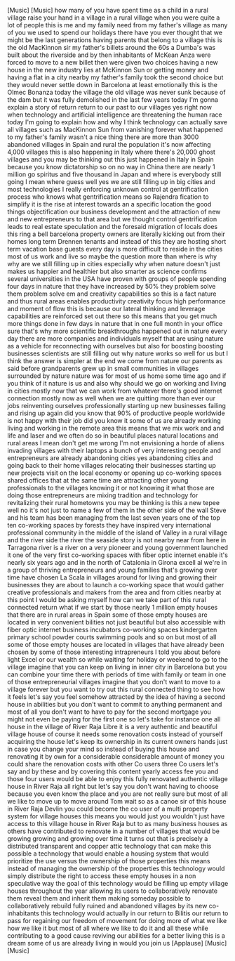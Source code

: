 
[Music]
[Music]
how many of you have spent time as a
child in a rural village raise your hand
in a village in a rural village when you
were quite a lot of people this is me
and my family need from my father&#39;s
village as many of you we used to spend
our holidays there have you ever thought
that we might be the last generations
having parents that belong to a village
this is the old MacKinnon sir my
father&#39;s billets around the 60s a
Dumba&#39;s was built about the riverside
and by then inhabitants of McKean Anza
were forced to move to a new billet then
were given two choices having a new
house in the new industry lies at
McKinnon Sun or getting money and having
a flat in a city nearby my father&#39;s
family took the second choice but they
would never settle down in Barcelona at
least emotionally this is the Olmec
Bonanza today the village the old
village was never sunk because of the
dam but it was fully demolished in the
last few years today I&#39;m gonna explain a
story of return return to our past to
our villages
yes right now when technology and
artificial intelligence are threatening
the human race today I&#39;m going to
explain how and why I think technology
can actually save all villages such as
MacKinnon Sun from vanishing forever
what happened to my father&#39;s family
wasn&#39;t a nice
thing there are more than 3000 abandoned
villages in Spain and rural the
population it&#39;s now affecting 4,000
villages this is also happening in Italy
where there&#39;s 20,000 ghost villages and
you may be thinking out this just
happened in Italy in Spain because you
know dictatorship so on no way in China
there are nearly 1 million go spiritus
and five thousand in Japan and where is
everybody
still going I mean where guess well yes
we are still filling up in big cities
and most technologies I really enforcing
unknown control at gentrification
process
who knows what gentrification means so
Rajendra fication to simplify it is the
rise at interest towards an a specific
location the good things objectification
our business development and the
attraction of new and new entrepreneurs
to that area but we thought control
gentrification leads to real estate
speculation and the foresaid migration
of locals does this ring a bell
barcelona property owners are literally
kicking out from their homes long term
Drennen tenants and instead of this they
are hosting short term vacation base
guests every day is more difficult to
reside in the cities most of us work and
live so maybe the question more than
where is why why are we still filling up
in cities especially why when nature
doesn&#39;t just makes us happier and
healthier but also smarter as science
confirms several universities in the USA
have proven with groups of people
spending four days in nature that they
have increased by 50% they problem solve
them problem solve em and creativity
capabilities so this is a fact nature
and thus rural areas enables
productivity creativity focus high
performance and moment of flow this is
because our lateral thinking and
leverage capabilities are reinforced set
out there so this means that you get
much more things done in few days in
nature that in one full month in your
office sure that&#39;s why more scientific
breakthroughs happened out in nature
every day there are more companies and
individuals myself that are using nature
as a vehicle for reconnecting with
ourselves but also for boosting boosting
businesses scientists are still filling
out why nature works so well for us but
I think the answer is simpler at the end
we come from nature our parents as said
before grandparents grew up in small
communities in villages surrounded by
nature nature was for most of us home
some time ago and if you think of it
nature is us and also why should we go
on working and living in cities mostly
now that we can work from whatever
there&#39;s good internet connection mostly
now as well when we are quitting more
than ever our jobs reinventing ourselves
professionally starting up new
businesses failing and rising up again
did you know that 90% of productive
people worldwide is not happy with their
job did you know it some of us are
already working living and working in
the remote area this means that we mix
work and
and life and laser and we often do so in
beautiful places natural locations and
rural areas I mean don&#39;t get me wrong
I&#39;m not envisioning a horde of aliens
invading villages with their laptops a
bunch of very interesting people and
entrepreneurs are already abandoning
cities yes
abandoning cities and going back to
their home villages relocating their
businesses starting up new projects
visit on the local economy or opening up
co-working spaces shared offices that at
the same time are attracting other young
professionals to the villages knowing it
or not knowing it what those are doing
those entrepreneurs are mixing tradition
and technology for revitalizing their
rural hometowns you may be thinking is
this a new tepee well no it&#39;s not just
to name a few of them in the other side
of the wall Steve and his team has been
managing from the last seven years one
of the top ten co-working spaces by
forests they have inspired very
international professional community in
the middle of the island of Valley in a
rural village and the river side the
river the seaside story is not nearby
near from here in Tarragona river is a
river on a very pioneer and young
government launched it one of the very
first co-working spaces with fiber optic
internet enable it&#39;s nearly six years
ago and in the north of Catalonia in
Girona excell al we&#39;re in a group of
thriving entrepreneurs and young
families that&#39;s growing over time have
chosen La Scala in villages around for
living and growing their businesses they
are about to launch a co-working space
that would gather creative professionals
and makers from the area and from cities
nearby at this point
I would be asking myself how can we take
part of this rural connected return what
if we start by those nearly 1 million
empty houses that there are in rural
areas in Spain some of those empty
houses are located in very convenient
bilities not just beautiful but also
accessible with fiber optic internet
business incubators co-working spaces
kindergarten primary school powder
courts swimming pools and so on but most
of all some of those empty houses are
located in villages that have already
been chosen by some of those interesting
intrapreneurs I told you about before
light Excel or our wealth so while
waiting for holiday or weekend to go to
the village imagine that you can keep on
living in inner city in Barcelona but
you can combine your time there with
periods of time with family or team in
one of those entrepreneurial villages
imagine that you don&#39;t want to move to a
village forever but you want to try out
this rural connected thing to see how it
feels
let&#39;s say you feel somehow attracted by
the idea of having a second house in
abilities but you don&#39;t want to commit
to anything permanent and most of all
you don&#39;t want to have to pay for the
second mortgage you might not even be
paying for the first one so let&#39;s take
for instance one all house in the
village of River Raja Libre it is a very
authentic and beautiful village house of
course it needs some renovation costs
instead of yourself acquiring the house
let&#39;s keep its ownership in its current
owners hands just in case you change
your mind so instead of buying this
house and renovating it by own for a
considerable considerable amount of
money you could share the renovation
costs with other Co users three Co users
let&#39;s say
and by these and by covering this
content yearly access fee you and those
four users would be able to enjoy this
fully renovated authentic village house
in River Raja all right but let&#39;s say
you don&#39;t want having to choose because
you even know the place and you are not
really sure but most of all we like to
move up to move around Tom wait so as a
canoe sir of this house in River Raja
Devlin you could become the co user of a
multi property system for village houses
this means you would just you wouldn&#39;t
just have access to this village house
in River Raja but to as many business
houses as others have contributed to
renovate in a number of villages that
would be growing growing and growing
over time it turns out that is precisely
a distributed transparent and copper
attic technology that can make this
possible a technology that would enable
a housing system that would prioritize
the use versus the ownership of those
properties this means instead of
managing the ownership of the properties
this technology would simply distribute
the right to access these empty houses
in a non speculative way the goal of
this technology would be filling up
empty village houses throughout the year
allowing its users to collaboratively
renovate them reveal them and inherit
them making someday possible to
collaboratively rebuild
fully ruined and abandoned villages by
its new co-inhabitants this technology
would actually in
our return to Bilitis our return to pass
for regaining our freedom of movement
for doing more of what we like how we
like it but most of all where we like to
do it and all these while contributing
to a good cause
reviving our abilities for a better
living this is a dream some of us are
already living in would you join us
[Applause]
[Music]
[Music]
